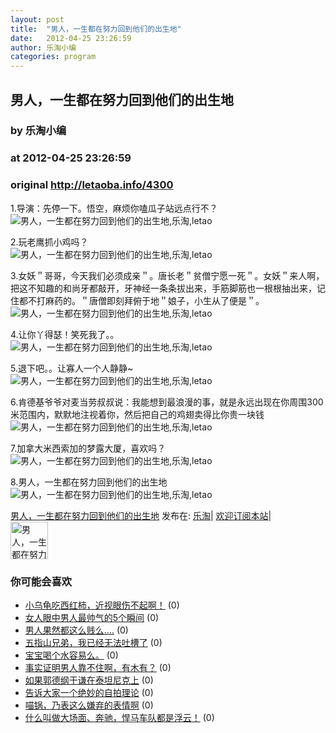```yaml
---
layout: post
title:  "男人，一生都在努力回到他们的出生地"
date:   2012-04-25 23:26:59
author: 乐淘小编
categories: program
---
```


## 男人，一生都在努力回到他们的出生地
### by 乐淘小编
### at 2012-04-25 23:26:59
### original <http://letaoba.info/4300>

<p>1.导演：先停一下。悟空，麻烦你嗑瓜子站远点行不？<br>
<img src="http://ww1.sinaimg.cn/large/a292ec32jw1dsan37lmjaj.jpg" alt="男人，一生都在努力回到他们的出生地,乐淘,letao" title="男人，一生都在努力回到他们的出生地|来自乐淘"></p>
<p>2.玩老鹰抓小鸡吗？<br>
<img src="http://ww3.sinaimg.cn/large/927c8650gw1dsasgrf06oj.jpg" alt="男人，一生都在努力回到他们的出生地,乐淘,letao" title="男人，一生都在努力回到他们的出生地|来自乐淘"></p>
<p>3.女妖＂哥哥，今天我们必须成亲＂。唐长老＂贫僧宁愿一死＂。女妖＂来人啊，把这不知趣的和尚牙都敲开，牙神经一条条拔出来，手筋脚筋也一根根抽出来，记住都不打麻药的。＂唐僧即刻拜俯于地＂娘子，小生从了便是＂。<br>
<img src="http://ww1.sinaimg.cn/large/94ae9bd3jw1dsanorxkx5j.jpg" alt="男人，一生都在努力回到他们的出生地,乐淘,letao" title="男人，一生都在努力回到他们的出生地|来自乐淘"></p>
<p>4.让你丫得瑟！笑死我了。。<br>
<img src="http://ww2.sinaimg.cn/large/a292ec32jw1dsaotgi84uj.jpg" alt="男人，一生都在努力回到他们的出生地,乐淘,letao" title="男人，一生都在努力回到他们的出生地|来自乐淘"></p>
<p>5.退下吧。。让寡人一个人静静~<br>
<img src="http://ww1.sinaimg.cn/large/95704066jw1dsakieoc96g.gif" alt="男人，一生都在努力回到他们的出生地,乐淘,letao" title="男人，一生都在努力回到他们的出生地|来自乐淘"></p>
<p>6.肯德基爷爷对麦当劳叔叔说：我能想到最浪漫的事，就是永远出现在你周围300米范围内，默默地注视着你，然后把自己的鸡翅卖得比你贵一块钱<br>
<img src="http://ww2.sinaimg.cn/large/7105163cjw1ds9hioft9uj.jpg" alt="男人，一生都在努力回到他们的出生地,乐淘,letao" title="男人，一生都在努力回到他们的出生地|来自乐淘"></p>
<p>7.加拿大米西索加的梦露大厦，喜欢吗？<br>
<img src="http://ww1.sinaimg.cn/large/8908cc95jw1dsayamsjspj.jpg" alt="男人，一生都在努力回到他们的出生地,乐淘,letao" title="男人，一生都在努力回到他们的出生地|来自乐淘"></p>
<p>8.男人，一生都在努力回到他们的出生地<br>
<img src="http://ww3.sinaimg.cn/large/9033e1e7jw1dsap3zgaprj.jpg" alt="男人，一生都在努力回到他们的出生地,乐淘,letao" title="男人，一生都在努力回到他们的出生地|来自乐淘"></p>
<p><a href="http://letaoba.info/4300">男人，一生都在努力回到他们的出生地</a> 发布在: <a href="http://letaoba.info">乐淘</a>| <a href="http://letaoba.info/feed">欢迎订阅本站</a>|
<br>
<a href="http://www.taobao.com/go/chn/tbk_channel/jkwt.php?pid=mm_14340546_2405588_9605426&amp;eventid=102405"><img src="http://images.letaoba.info//2012/02/QQ%E6%88%AA%E5%9B%BE20120209103325-e1329061108901.png" alt="男人，一生都在努力回到他们的出生地,乐淘,letao" title="男人，一生都在努力回到他们的出生地|来自乐淘" height="60px"></a></p>
<h3>你可能会喜欢</h3><ul><li><a href="http://letaoba.info/4295" title="小乌龟吃西红柿，近视眼伤不起啊！ (2012 年 4 月 25 日)">小乌龟吃西红柿，近视眼伤不起啊！</a> (0)</li><li><a href="http://letaoba.info/4246" title="女人眼中男人最帅气的5个瞬间 (2012 年 4 月 23 日)">女人眼中男人最帅气的5个瞬间</a> (0)</li><li><a href="http://letaoba.info/4218" title="男人果然都这么贱么…. (2012 年 4 月 22 日)">男人果然都这么贱么….</a> (0)</li><li><a href="http://letaoba.info/4214" title="五指山兄弟，我已经无法吐槽了 (2012 年 4 月 22 日)">五指山兄弟，我已经无法吐槽了</a> (0)</li><li><a href="http://letaoba.info/4194" title="宝宝喝个水容易么。 (2012 年 4 月 21 日)">宝宝喝个水容易么。</a> (0)</li><li><a href="http://letaoba.info/4170" title="事实证明男人靠不住啊，有木有？ (2012 年 4 月 20 日)">事实证明男人靠不住啊，有木有？</a> (0)</li><li><a href="http://letaoba.info/4165" title="如果郭德纲于谦在泰坦尼克上 (2012 年 4 月 20 日)">如果郭德纲于谦在泰坦尼克上</a> (0)</li><li><a href="http://letaoba.info/4142" title="告诉大家一个绝妙的自拍理论 (2012 年 4 月 19 日)">告诉大家一个绝妙的自拍理论</a> (0)</li><li><a href="http://letaoba.info/4141" title="喵锅，乃表这么嫌弃的表情啊 (2012 年 4 月 19 日)">喵锅，乃表这么嫌弃的表情啊</a> (0)</li><li><a href="http://letaoba.info/4121" title="什么叫做大场面、奔驰，悍马车队都是浮云！ (2012 年 4 月 18 日)">什么叫做大场面、奔驰，悍马车队都是浮云！</a> (0)</li></ul><img src="http://feeds.feedburner.com/~r/blogspot/CRBRG/~4/IQTLQxz902g" height="1" width="1">